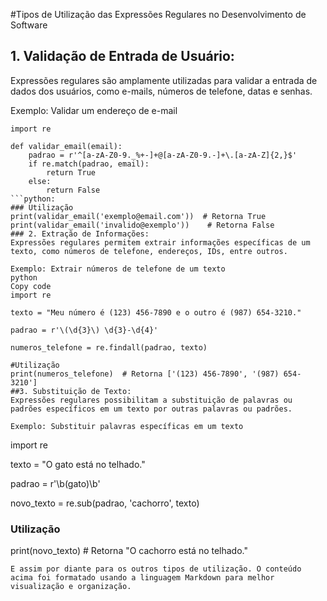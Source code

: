 #Tipos de Utilização das Expressões Regulares no Desenvolvimento de Software
## 1. Validação de Entrada de Usuário:
Expressões regulares são amplamente utilizadas para validar a entrada de dados dos usuários, como e-mails, números de telefone, datas e senhas.

Exemplo: Validar um endereço de e-mail
```
import re

def validar_email(email):
    padrao = r'^[a-zA-Z0-9._%+-]+@[a-zA-Z0-9.-]+\.[a-zA-Z]{2,}$'
    if re.match(padrao, email):
        return True
    else:
        return False
```python:
### Utilização
print(validar_email('exemplo@email.com'))  # Retorna True
print(validar_email('invalido@exemplo'))    # Retorna False
### 2. Extração de Informações:
Expressões regulares permitem extrair informações específicas de um texto, como números de telefone, endereços, IDs, entre outros.

Exemplo: Extrair números de telefone de um texto
python
Copy code
import re

texto = "Meu número é (123) 456-7890 e o outro é (987) 654-3210."

padrao = r'\(\d{3}\) \d{3}-\d{4}'

numeros_telefone = re.findall(padrao, texto)

#Utilização
print(numeros_telefone)  # Retorna ['(123) 456-7890', '(987) 654-3210']
##3. Substituição de Texto:
Expressões regulares possibilitam a substituição de palavras ou padrões específicos em um texto por outras palavras ou padrões.

Exemplo: Substituir palavras específicas em um texto
```
import re

texto = "O gato está no telhado."

padrao = r'\b(gato)\b'

novo_texto = re.sub(padrao, 'cachorro', texto)

### Utilização
print(novo_texto)  # Retorna "O cachorro está no telhado."
```python:
E assim por diante para os outros tipos de utilização. O conteúdo acima foi formatado usando a linguagem Markdown para melhor visualização e organização.
